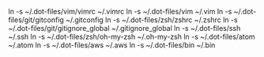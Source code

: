 
ln -s ~/.dot-files/vim/vimrc ~/.vimrc
ln -s ~/.dot-files/vim ~/.vim
ln -s ~/.dot-files/git/gitconfig ~/.gitconfig
ln -s ~/.dot-files/zsh/zshrc ~/.zshrc
ln -s ~/.dot-files/git/gitignore_global ~/.gitignore_global
ln -s ~/.dot-files/ssh ~/.ssh
ln -s ~/.dot-files/zsh/oh-my-zsh ~/.oh-my-zsh
ln -s ~/.dot-files/atom ~/.atom
ln -s ~/.dot-files/aws ~/.aws
ln -s ~/.dot-files/bin ~/.bin
